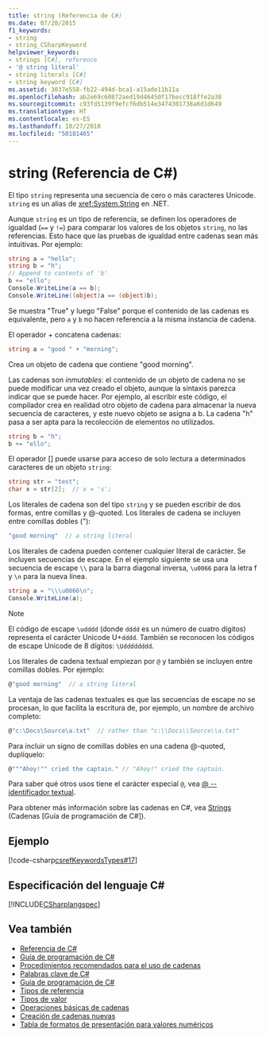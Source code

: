```yaml
---
title: string (Referencia de C#)
ms.date: 07/20/2015
f1_keywords:
- string
- string_CSharpKeyword
helpviewer_keywords:
- strings [C#], reference
- '@ string literal'
- string literals [C#]
- string keyword [C#]
ms.assetid: 3037e558-fb22-494d-bca1-a15ade11b11a
ms.openlocfilehash: ab2e69c60872aed19d46450f17becc918ffe2a38
ms.sourcegitcommit: c93fd5139f9efcf6db514e3474301738a6d1d649
ms.translationtype: HT
ms.contentlocale: es-ES
ms.lasthandoff: 10/27/2018
ms.locfileid: "50181465"
---
```

# <a name="string-c-reference"></a>string (Referencia de C#)

El tipo `string` representa una secuencia de cero o más caracteres Unicode. `string` es un alias de <xref:System.String> en .NET.

Aunque `string` es un tipo de referencia, se definen los operadores de igualdad (`==` y `!=`) para comparar los valores de los objetos `string`, no las referencias. Esto hace que las pruebas de igualdad entre cadenas sean más intuitivas. Por ejemplo:

```csharp
string a = "hello";
string b = "h";
// Append to contents of 'b'
b += "ello";
Console.WriteLine(a == b);
Console.WriteLine((object)a == (object)b);
```

Se muestra "True" y luego "False" porque el contenido de las cadenas es equivalente, pero `a` y `b` no hacen referencia a la misma instancia de cadena.

El operador + concatena cadenas:

```csharp
string a = "good " + "morning";
```

Crea un objeto de cadena que contiene "good morning".

Las cadenas son *inmutables*: el contenido de un objeto de cadena no se puede modificar una vez creado el objeto, aunque la sintaxis parezca indicar que se puede hacer. Por ejemplo, al escribir este código, el compilador crea en realidad otro objeto de cadena para almacenar la nueva secuencia de caracteres, y este nuevo objeto se asigna a b. La cadena "h" pasa a ser apta para la recolección de elementos no utilizados.

```csharp
string b = "h";
b += "ello";
```

El operador [] puede usarse para acceso de solo lectura a determinados caracteres de un objeto `string`:

```csharp
string str = "test";
char x = str[2];  // x = 's';
```

Los literales de cadena son del tipo `string` y se pueden escribir de dos formas, entre comillas y @-quoted. Los literales de cadena se incluyen entre comillas dobles ("):

```csharp
"good morning"  // a string literal
```

Los literales de cadena pueden contener cualquier literal de carácter. Se incluyen secuencias de escape. En el ejemplo siguiente se usa una secuencia de escape `\\` para la barra diagonal inversa, `\u0066` para la letra f y `\n` para la nueva línea.

```csharp
string a = "\\\u0066\n";
Console.WriteLine(a);
```

> [!NOTE]
> El código de escape `\udddd` (donde `dddd` es un número de cuatro dígitos) representa el carácter Unicode U+`dddd`. También se reconocen los códigos de escape Unicode de 8 dígitos: `\Udddddddd`.

Los literales de cadena textual empiezan por `@` y también se incluyen entre comillas dobles. Por ejemplo:

```csharp
@"good morning"  // a string literal
```

La ventaja de las cadenas textuales es que las secuencias de escape *no* se procesan, lo que facilita la escritura de, por ejemplo, un nombre de archivo completo:

```csharp
@"c:\Docs\Source\a.txt"  // rather than "c:\\Docs\\Source\\a.txt"
```

Para incluir un signo de comillas dobles en una cadena @-quoted, duplíquelo:

```csharp
@"""Ahoy!"" cried the captain." // "Ahoy!" cried the captain.
```

Para saber qué otros usos tiene el carácter especial `@`, vea [@ -- identificador textual](../tokens/verbatim.md).

Para obtener más información sobre las cadenas en C#, vea [Strings](../../programming-guide/strings/index.md) (Cadenas [Guía de programación de C#]).

## <a name="example"></a>Ejemplo

[!code-csharp[csrefKeywordsTypes#17](~/samples/snippets/csharp/VS_Snippets_VBCSharp/csrefKeywordsTypes/CS/keywordsTypes.cs#17)]  

## <a name="c-language-specification"></a>Especificación del lenguaje C#

[!INCLUDE[CSharplangspec](~/includes/csharplangspec-md.md)]

## <a name="see-also"></a>Vea también

- [Referencia de C#](../index.md)
- [Guía de programación de C#](../../programming-guide/index.md)
- [Procedimientos recomendados para el uso de cadenas](../../../standard/base-types/best-practices-strings.md)
- [Palabras clave de C#](index.md)
- [Guía de programación de C#](../../programming-guide/index.md)
- [Tipos de referencia](reference-types.md)
- [Tipos de valor](value-types.md)
- [Operaciones básicas de cadenas](../../../standard/base-types/basic-string-operations.md)
- [Creación de cadenas nuevas](../../../standard/base-types/creating-new.md)
- [Tabla de formatos de presentación para valores numéricos](formatting-numeric-results-table.md)